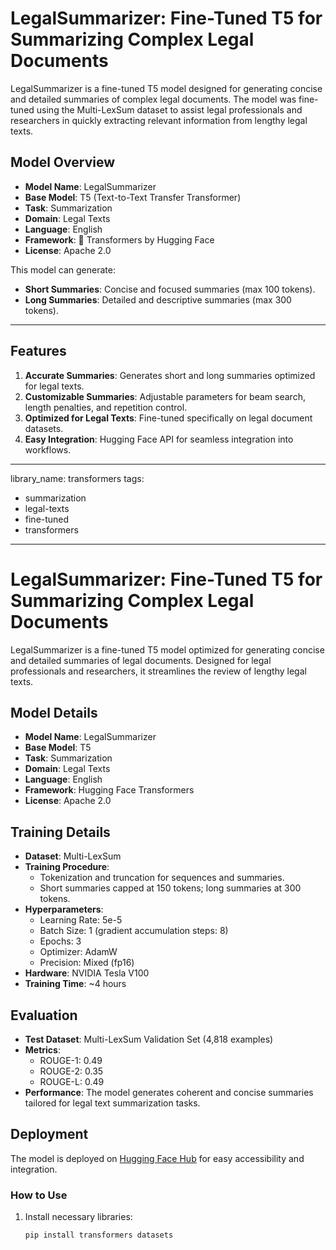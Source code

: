 # LegalSummarizer: Fine-Tuned T5 for Summarizing Complex Legal Documents

LegalSummarizer is a fine-tuned T5 model designed for generating concise and detailed summaries of complex legal documents. The model was fine-tuned using the Multi-LexSum dataset to assist legal professionals and researchers in quickly extracting relevant information from lengthy legal texts.

## Model Overview

- **Model Name**: LegalSummarizer
- **Base Model**: T5 (Text-to-Text Transfer Transformer)
- **Task**: Summarization
- **Domain**: Legal Texts
- **Language**: English
- **Framework**: 🤗 Transformers by Hugging Face
- **License**: Apache 2.0

This model can generate:
- **Short Summaries**: Concise and focused summaries (max 100 tokens).
- **Long Summaries**: Detailed and descriptive summaries (max 300 tokens).

---

## Features

1. **Accurate Summaries**: Generates short and long summaries optimized for legal texts.
2. **Customizable Summaries**: Adjustable parameters for beam search, length penalties, and repetition control.
3. **Optimized for Legal Texts**: Fine-tuned specifically on legal document datasets.
4. **Easy Integration**: Hugging Face API for seamless integration into workflows.

---

library_name: transformers
tags:
  - summarization
  - legal-texts
  - fine-tuned
  - transformers
---

# LegalSummarizer: Fine-Tuned T5 for Summarizing Complex Legal Documents

LegalSummarizer is a fine-tuned T5 model optimized for generating concise and detailed summaries of legal documents. Designed for legal professionals and researchers, it streamlines the review of lengthy legal texts.

## Model Details

- **Model Name**: LegalSummarizer
- **Base Model**: T5
- **Task**: Summarization
- **Domain**: Legal Texts
- **Language**: English
- **Framework**: Hugging Face Transformers
- **License**: Apache 2.0

## Training Details

- **Dataset**: Multi-LexSum
- **Training Procedure**:
  - Tokenization and truncation for sequences and summaries.
  - Short summaries capped at 150 tokens; long summaries at 300 tokens.
- **Hyperparameters**:
  - Learning Rate: 5e-5
  - Batch Size: 1 (gradient accumulation steps: 8)
  - Epochs: 3
  - Optimizer: AdamW
  - Precision: Mixed (fp16)
- **Hardware**: NVIDIA Tesla V100
- **Training Time**: ~4 hours

## Evaluation

- **Test Dataset**: Multi-LexSum Validation Set (4,818 examples)
- **Metrics**:
  - ROUGE-1: 0.49
  - ROUGE-2: 0.35
  - ROUGE-L: 0.49
- **Performance**: The model generates coherent and concise summaries tailored for legal text summarization tasks.

## Deployment

The model is deployed on [Hugging Face Hub](https://huggingface.co/manjunathainti/fine_tuned_t5_summarizer) for easy accessibility and integration.

### How to Use

1. Install necessary libraries:
   ```bash
   pip install transformers datasets
```
